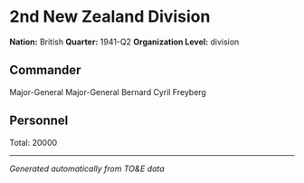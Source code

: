 # 2nd New Zealand Division

**Nation:** British
**Quarter:** 1941-Q2
**Organization Level:** division

## Commander

Major-General Major-General Bernard Cyril Freyberg

## Personnel

Total: 20000

---
*Generated automatically from TO&E data*
